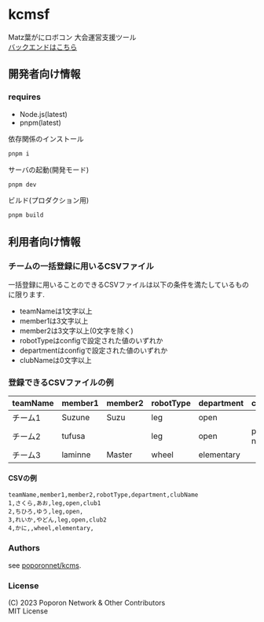 # kcmsf

Matz葉がにロボコン 大会運営支援ツール  
[バックエンドはこちら](https://github.com/poporonnet/kcms)

## 開発者向け情報

### requires

- Node.js(latest)
- pnpm(latest)

依存関係のインストール

```bash
pnpm i
```

サーバの起動(開発モード)

```bash
pnpm dev
```

ビルド(プロダクション用)

```bash
pnpm build
```

## 利用者向け情報

### チームの一括登録に用いるCSVファイル

一括登録に用いることのできるCSVファイルは以下の条件を満たしているものに限ります.

- teamNameは1文字以上
- member1は3文字以上
- member2は3文字以上(0文字を除く)
- robotTypeはconfigで設定された値のいずれか
- departmentはconfigで設定された値のいずれか
- clubNameは0文字以上

### 登録できるCSVファイルの例

| teamName | member1 | member2 | robotType | department | clubName        |
| -------- | ------- | ------- | --------- | ---------- | --------------- |
| チーム1  | Suzune  | Suzu    | leg       | open       |                 |
| チーム2  | tufusa  |         | leg       | open       | poporon network |
| チーム3  | laminne | Master  | wheel     | elementary |                 |

#### CSVの例

```CSV
teamName,member1,member2,robotType,department,clubName
1,さくら,あお,leg,open,club1
2,ちひろ,ゆう,leg,open,
3,れいか,やどん,leg,open,club2
4,かに,,wheel,elementary,
```

### Authors

see [poporonnet/kcms](https://github.com/poporonnet/kcms?tab=readme-ov-file#authorslicense).

### License

(C) 2023 Poporon Network & Other Contributors  
MIT License
